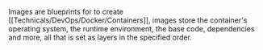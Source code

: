 Images are blueprints for to create [[Technicals/DevOps/Docker/Containers]], images store the container's operating system, the runtime environment, the base code, dependencies and more, all that is set as layers in the specified order.